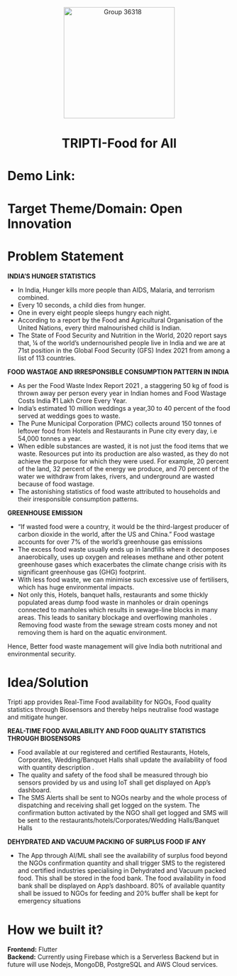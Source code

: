 <p align="center"> <img width="250" alt="Group 36318" src="https://user-images.githubusercontent.com/88873588/162627991-b51f0aa5-43a4-468d-b229-a469ad9abe58.png">


  
# <p align="center"> TRIPTI-Food for All  </p>
  
  
# Demo Link: 
# Target Theme/Domain: Open Innovation

# Problem Statement
**INDIA’S HUNGER STATISTICS**

- In India, Hunger kills more people than AIDS, Malaria, and terrorism combined.
- Every 10 seconds, a child dies from hunger.
- One in every eight people sleeps hungry each night.
- According to a report by the Food and Agricultural Organisation of the United Nations, every third malnourished child is Indian. 
- The State of Food Security and Nutrition in the World, 2020 report says that, ¼ of the world’s undernourished people live in India and we are at 71st position in the  Global Food Security (GFS) Index 2021 from among a list of 113 countries. 

**FOOD WASTAGE AND IRRESPONSIBLE CONSUMPTION PATTERN IN INDIA**

- As per the Food Waste Index Report 2021 , a staggering 50 kg of food is thrown away per person every year in Indian homes and Food Wastage Costs India ₹1 Lakh Crore Every Year. 
- India’s estimated 10 million weddings a year,30 to 40 percent of the food served at weddings goes to waste.
- The Pune Municipal Corporation (PMC) collects around 150 tonnes of leftover food from Hotels and Restaurants in Pune city every day, i.e 54,000 tonnes a year.
- When edible substances are wasted, it is not just the food items that we waste. Resources put into its production are also wasted, as they do not achieve the purpose for which they were used. For example, 20 percent of the land, 32 percent of the energy we produce, and 70 percent of the water we withdraw from lakes, rivers, and underground are wasted because of food wastage.
- The astonishing statistics of food waste attributed to households and their irresponsible consumption patterns.

**GREENHOUSE EMISSION**


- “If wasted food were a country, it would be the third-largest producer of carbon dioxide in the world, after the US and China.” Food wastage accounts for over 7% of the world’s greenhouse gas emissions
- The excess food waste usually ends up in landfills where it decomposes anaerobically, uses up oxygen and releases methane and other potent greenhouse gases which exacerbates the climate change crisis with its significant greenhouse gas (GHG) footprint. 
- With less food waste, we can minimise such excessive use of fertilisers, which has huge environmental impacts.
- Not only this, Hotels, banquet halls, restaurants and some thickly populated areas dump food waste in manholes or drain openings connected to manholes which results in sewage-line blocks in many areas. This leads to sanitary blockage and overflowing manholes . Removing food waste from the sewage stream costs money and not removing them is hard on the aquatic environment. 

Hence, Better food waste management will give India both nutritional and environmental security.

# Idea/Solution

Tripti app provides Real-Time Food availability for NGOs, Food quality statistics through Biosensors  and thereby helps neutralise food wastage and mitigate hunger.

**REAL-TIME FOOD AVAILABILITY AND FOOD QUALITY STATISTICS THROUGH BIOSENSORS**
- Food available at our registered and certified Restaurants, Hotels, Corporates, Wedding/Banquet Halls shall update the availability of food with quantity description . 
- The quality and safety of the food shall be measured through bio sensors provided by us and using IoT shall get displayed on App’s dashboard. 
- The SMS Alerts shall be sent to NGOs nearby and the whole process of dispatching and receiving shall get logged on the system. The confirmation button activated by the NGO shall get logged and SMS will be sent to the restaurants/hotels/Corporates/Wedding Halls/Banquet Halls

**DEHYDRATED AND VACUUM PACKING OF SURPLUS FOOD IF ANY**
- The App through AI/ML shall see the availability of surplus food beyond the NGOs confirmation quantity and shall trigger SMS to the registered and certified industries specialising in Dehydrated and Vacuum packed food. This shall be stored in the food bank. The food availability in food bank shall be displayed on App’s dashboard. 80% of available quantity shall be issued to NGOs for feeding and 20% buffer shall be kept for emergency situations

# How we built it?
**Frontend:** Flutter <br>
**Backend:** Currently using Firebase which is a Serverless Backend but in future will use Nodejs, MongoDB, PostgreSQL and AWS Cloud services.
